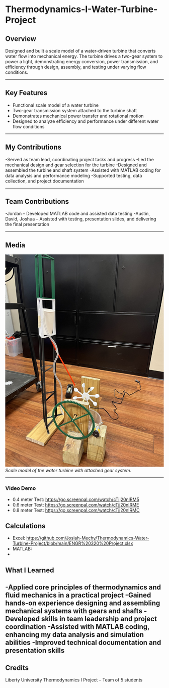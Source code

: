 # Thermodynamics-I-Water-Turbine-Project

## Overview

Designed and built a scale model of a water-driven turbine that converts water flow into mechanical energy. The turbine drives a two-gear system to power a light, demonstrating energy conversion, power transmission, and efficiency through design, assembly, and testing under varying flow conditions.

---

## Key Features

- Functional scale model of a water turbine  
- Two-gear transmission system attached to the turbine shaft  
- Demonstrates mechanical power transfer and rotational motion  
- Designed to analyze efficiency and performance under different water flow conditions

---

## My Contributions

-Served as team lead, coordinating project tasks and progress
-Led the mechanical design and gear selection for the turbine
-Designed and assembled the turbine and shaft system
-Assisted with MATLAB coding for data analysis and performance modeling
-Supported testing, data collection, and project documentation

---

## Team Contributions

-Jordan – Developed MATLAB code and assisted data testing
-Austin, David, Joshua – Assisted with testing, presentation slides, and delivering the final presentation

---
## Media

![Scale model of the water turbine with attached gear system](https://github.com/Josiah-Mechy/Thermodynamics-Water-Turbine-Project/blob/main/IMG_1127.jpg?raw=true)  
*Scale model of the water turbine with attached gear system.*

---

### Video Demo
- 0.4 meter Test: https://go.screenpal.com/watch/cTjj20nIRM5
- 0.6 meter Test: https://go.screenpal.com/watch/cTjj20nIRME
- 0.8 meter Test: https://go.screenpal.com/watch/cTjj20nIRMC

## Calculations
- Excel: https://github.com/Josiah-Mechy/Thermodynamics-Water-Turbine-Project/blob/main/ENGR%20320%20Project.xlsx
- MATLAB:
- 
## What I Learned

-Applied core principles of thermodynamics and fluid mechanics in a practical project
-Gained hands-on experience designing and assembling mechanical systems with gears and shafts
-Developed skills in team leadership and project coordination
-Assisted with MATLAB coding, enhancing my data analysis and simulation abilities
-Improved technical documentation and presentation skills
---




## Credits
Liberty University Thermodynamics I Project – Team of 5 students
